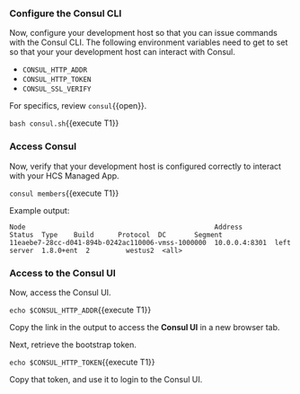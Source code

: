 ### Configure the Consul CLI

Now, configure your development host so that you
can issue commands with the Consul CLI. The following environment
variables need to get to set so that your your development host
can interact with Consul.

- `CONSUL_HTTP_ADDR`
- `CONSUL_HTTP_TOKEN`
- `CONSUL_SSL_VERIFY`

For specifics, review `consul`{{open}}.

`bash consul.sh`{{execute T1}}

### Access Consul

Now, verify that your development host is configured correctly
to interact with your HCS Managed App.

`consul members`{{execute T1}}

Example output:

```plaintext
Node                                               Address        Status  Type    Build      Protocol  DC       Segment
11eaebe7-28cc-d041-894b-0242ac110006-vmss-1000000  10.0.0.4:8301  left    server  1.8.0+ent  2         westus2  <all>
```

### Access to the Consul UI

Now, access the Consul UI.

`echo $CONSUL_HTTP_ADDR`{{execute T1}}

Copy the link in the output to access the **Consul UI** in a new
browser tab.

Next, retrieve the bootstrap token.

`echo $CONSUL_HTTP_TOKEN`{{execute T1}}

Copy that token, and use it to login to the Consul UI.
